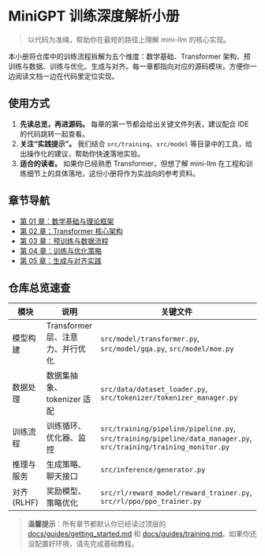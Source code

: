# MiniGPT 训练深度解析小册

> 以代码为准绳，帮助你在最短的路径上理解 mini-llm 的核心实现。

本小册将仓库中的训练流程拆解为五个维度：数学基础、Transformer 架构、预训练与数据、训练与优化、生成与对齐。每一章都指向对应的源码模块，方便你一边阅读文档一边在代码里定位实现。

## 使用方式
1. **先读总览，再进源码。** 每章的第一节都会给出关键文件列表，建议配合 IDE 的代码跳转一起查看。
2. **关注“实践提示”。** 我们结合 `src/training`、`src/model` 等目录中的工具，给出操作化的建议，帮助你快速落地实验。
3. **适合的读者。** 如果你已经熟悉 Transformer，但想了解 mini-llm 在工程和训练细节上的具体落地，这份小册将作为实战向的参考资料。

## 章节导航
- [第 01 章：数学基础与理论框架](第01章-数学基础与理论框架/README.md)
- [第 02 章：Transformer 核心架构](第02章-Transformer核心架构/README.md)
- [第 03 章：预训练与数据流程](第03章-预训练与数据/README.md)
- [第 04 章：训练与优化策略](第04章-训练与优化/README.md)
- [第 05 章：生成与对齐实践](第05章-生成与对齐/README.md)

## 仓库总览速查
| 模块 | 说明 | 关键文件 |
| --- | --- | --- |
| 模型构建 | Transformer 层、注意力、并行优化 | `src/model/transformer.py`, `src/model/gqa.py`, `src/model/moe.py` |
| 数据处理 | 数据集抽象、tokenizer 适配 | `src/data/dataset_loader.py`, `src/tokenizer/tokenizer_manager.py` |
| 训练流程 | 训练循环、优化器、监控 | `src/training/pipeline/pipeline.py`, `src/training/pipeline/data_manager.py`, `src/training/training_monitor.py` |
| 推理与服务 | 生成策略、聊天接口 | `src/inference/generator.py` |
| 对齐 (RLHF) | 奖励模型、策略优化 | `src/rl/reward_model/reward_trainer.py`, `src/rl/ppo/ppo_trainer.py` |

> **温馨提示**：所有章节都默认你已经读过顶层的 [docs/guides/getting_started.md](../guides/getting_started.md) 和 [docs/guides/training.md](../guides/training.md)。如果你还没配置好环境，请先完成基础教程。
